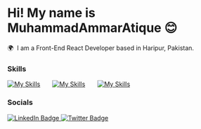 Hi! My name is MuhammadAmmarAtique 😊
========================================================================================================================================

🌍  I am a Front-End React Developer based in Haripur, Pakistan.
<br/>

### Skills

[![My Skills](https://skillicons.dev/icons?i=html,css)](https://skillicons.dev) &nbsp;&nbsp;&nbsp;&nbsp;&nbsp; [![My Skills](https://skillicons.dev/icons?i=js,react)](https://skillicons.dev) &nbsp;&nbsp;&nbsp;&nbsp;&nbsp; [![My Skills](https://skillicons.dev/icons?i=bootstrap,tailwind,styledcomponents)](https://skillicons.dev)
<br/>

### Socials

<div id="badges">
  <a href="https://www.linkedin.com/in/muhammad-ammar-atique-0b409223a/">
    <img src="https://img.shields.io/badge/LinkedIn-blue?style=for-the-badge&logo=linkedin&logoColor=white" alt="LinkedIn Badge"/>
  </a>
  <a href="https://x.com/AmmarAtiqu">
    <img src="https://img.shields.io/badge/Twitter-blue?style=for-the-badge&logo=Twitter&logoColor=white" alt="Twitter Badge"/>
  </a>
</div>
